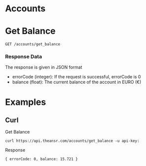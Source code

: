 Accounts
========

# Get Balance
`GET /accounts/get_balance`

### Response Data
The response is given in JSON format
* errorCode (integer): If the request is successful, errorCode is 0
* balance (float): The current balance of the account in EURO (&euro;)

# Examples

## Curl

Get Balance
```
curl https://api.theansr.com/accounts/get_balance -u api-key:
```

Response
```
{ errorCode: 0, balance: 15.721 }
```

